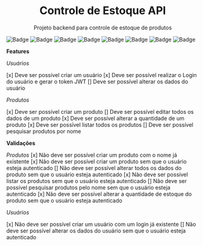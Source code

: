 <h1 align="center">Controle de Estoque API</h1>

<p align="center">Projeto backend para controle de estoque de produtos</p>

![Badge](https://img.shields.io/badge/Version-1.0.0-%237159c1?style=for-the-badge&logo=ghost)
![Badge](https://img.shields.io/badge/Typescript-^4.9.5-%237159c1?style=for-the-badge&logo=ghost)
![Badge](https://img.shields.io/badge/Prisma-4.10.1-%237159c1?style=for-the-badge&logo=ghost)
![Badge](https://img.shields.io/badge/Prisma_Client-^4.10.1-%237159c1?style=for-the-badge&logo=ghost)
![Badge](https://img.shields.io/badge/Express-^4.18.2-%237159c1?style=for-the-badge&logo=ghost)
![Badge](https://img.shields.io/badge/JWT-^9.0.0-%237159c1?style=for-the-badge&logo=ghost)
![Badge](https://img.shields.io/badge/License-ISC-%237159c1?style=for-the-badge&logo=ghost)
![Badge](https://img.shields.io/badge/Status-In_progress-%237159c1?style=for-the-badge&logo=ghost)

**Features**

*Usuários*

[x] Deve ser possível criar um usuário
[x] Deve ser possível realizar o Login do usuário e gerar o token JWT
[] Deve ser possível alterar os dados do usuário

*Produtos*

[x] Deve ser possível criar um produto
[] Deve ser possível editar todos os dados de um produto
[x] Deve ser possível alterar a quantidade de um produto
[x] Deve ser possível listar todos os produtos
[] Deve ser possível pesquisar produtos por nome


**Validações**

*Produtos*
[x] Não deve ser possível criar um produto com o nome já existente
[x] Não deve ser possível criar um produto sem que o usuário esteja autenticado
[] Não deve ser possível alterar todos os dados do produto sem que o usuário esteja autenticado
[x] Não deve ser possível listar os produtos sem que o usuário esteja autenticado
[] Não deve ser possível pesquisar produtos pelo nome sem que o usuário esteja autenticado
[x] Não deve ser possível alterar a quantidade de estoque do produto sem que o usuário esteja autenticado

*Usuários*

[x] Não deve ser possível criar um usuário com um login já existente
[] Não deve ser possível alterar os dados do usuário sem que o usuário esteja autenticado